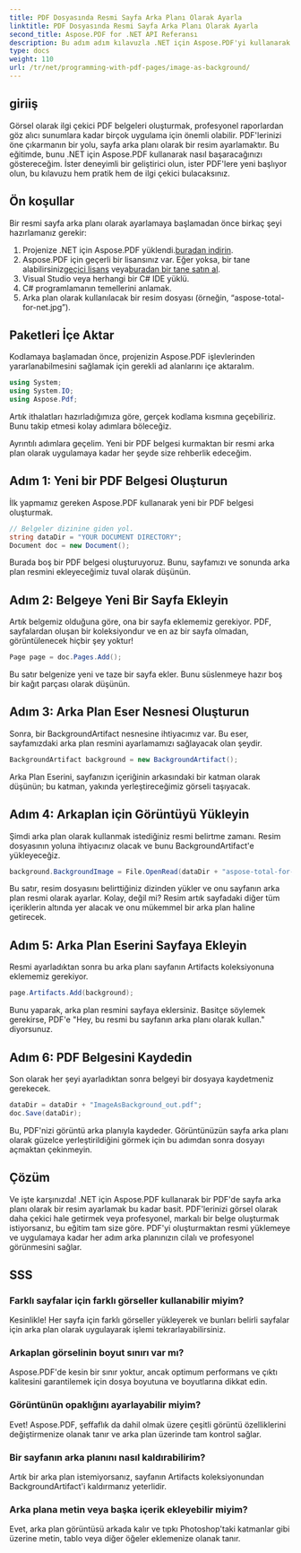 ```yaml
---
title: PDF Dosyasında Resmi Sayfa Arka Planı Olarak Ayarla
linktitle: PDF Dosyasında Resmi Sayfa Arka Planı Olarak Ayarla
second_title: Aspose.PDF for .NET API Referansı
description: Bu adım adım kılavuzla .NET için Aspose.PDF'yi kullanarak bir PDF'de sayfa arka planı olarak bir resmi nasıl ayarlayacağınızı öğrenin. Profesyonel, görsel olarak çekici belgeler oluşturun.
type: docs
weight: 110
url: /tr/net/programming-with-pdf-pages/image-as-background/
---
```

## giriiş

Görsel olarak ilgi çekici PDF belgeleri oluşturmak, profesyonel raporlardan göz alıcı sunumlara kadar birçok uygulama için önemli olabilir. PDF'lerinizi öne çıkarmanın bir yolu, sayfa arka planı olarak bir resim ayarlamaktır. Bu eğitimde, bunu .NET için Aspose.PDF kullanarak nasıl başaracağınızı göstereceğim. İster deneyimli bir geliştirici olun, ister PDF'lere yeni başlıyor olun, bu kılavuzu hem pratik hem de ilgi çekici bulacaksınız.

## Ön koşullar

Bir resmi sayfa arka planı olarak ayarlamaya başlamadan önce birkaç şeyi hazırlamanız gerekir:

1.  Projenize .NET için Aspose.PDF yüklendi.[buradan indirin](https://releases.aspose.com/pdf/net/).
2.  Aspose.PDF için geçerli bir lisansınız var. Eğer yoksa, bir tane alabilirsiniz[geçici lisans](https://purchase.aspose.com/temporary-license/) veya[buradan bir tane satın al](https://purchase.aspose.com/buy).
3. Visual Studio veya herhangi bir C# IDE yüklü.
4. C# programlamanın temellerini anlamak.
5. Arka plan olarak kullanılacak bir resim dosyası (örneğin, “aspose-total-for-net.jpg”).

## Paketleri İçe Aktar

Kodlamaya başlamadan önce, projenizin Aspose.PDF işlevlerinden yararlanabilmesini sağlamak için gerekli ad alanlarını içe aktaralım.

```csharp
using System;
using System.IO;
using Aspose.Pdf;
```

Artık ithalatları hazırladığımıza göre, gerçek kodlama kısmına geçebiliriz. Bunu takip etmesi kolay adımlara böleceğiz.

Ayrıntılı adımlara geçelim. Yeni bir PDF belgesi kurmaktan bir resmi arka plan olarak uygulamaya kadar her şeyde size rehberlik edeceğim.

## Adım 1: Yeni bir PDF Belgesi Oluşturun

İlk yapmamız gereken Aspose.PDF kullanarak yeni bir PDF belgesi oluşturmak.

```csharp
// Belgeler dizinine giden yol.
string dataDir = "YOUR DOCUMENT DIRECTORY";
Document doc = new Document();
```

Burada boş bir PDF belgesi oluşturuyoruz. Bunu, sayfamızı ve sonunda arka plan resmini ekleyeceğimiz tuval olarak düşünün.

## Adım 2: Belgeye Yeni Bir Sayfa Ekleyin

Artık belgemiz olduğuna göre, ona bir sayfa eklememiz gerekiyor. PDF, sayfalardan oluşan bir koleksiyondur ve en az bir sayfa olmadan, görüntülenecek hiçbir şey yoktur!

```csharp
Page page = doc.Pages.Add();
```

Bu satır belgenize yeni ve taze bir sayfa ekler. Bunu süslenmeye hazır boş bir kağıt parçası olarak düşünün.

## Adım 3: Arka Plan Eser Nesnesi Oluşturun

Sonra, bir BackgroundArtifact nesnesine ihtiyacımız var. Bu eser, sayfamızdaki arka plan resmini ayarlamamızı sağlayacak olan şeydir.

```csharp
BackgroundArtifact background = new BackgroundArtifact();
```

Arka Plan Eserini, sayfanızın içeriğinin arkasındaki bir katman olarak düşünün; bu katman, yakında yerleştireceğimiz görseli taşıyacak.

## Adım 4: Arkaplan için Görüntüyü Yükleyin

Şimdi arka plan olarak kullanmak istediğiniz resmi belirtme zamanı. Resim dosyasının yoluna ihtiyacınız olacak ve bunu BackgroundArtifact'e yükleyeceğiz.

```csharp
background.BackgroundImage = File.OpenRead(dataDir + "aspose-total-for-net.jpg");
```

Bu satır, resim dosyasını belirttiğiniz dizinden yükler ve onu sayfanın arka plan resmi olarak ayarlar. Kolay, değil mi? Resim artık sayfadaki diğer tüm içeriklerin altında yer alacak ve onu mükemmel bir arka plan haline getirecek.

## Adım 5: Arka Plan Eserini Sayfaya Ekleyin

Resmi ayarladıktan sonra bu arka planı sayfanın Artifacts koleksiyonuna eklememiz gerekiyor.

```csharp
page.Artifacts.Add(background);
```

Bunu yaparak, arka plan resmini sayfaya eklersiniz. Basitçe söylemek gerekirse, PDF'e "Hey, bu resmi bu sayfanın arka planı olarak kullan." diyorsunuz.

## Adım 6: PDF Belgesini Kaydedin

Son olarak her şeyi ayarladıktan sonra belgeyi bir dosyaya kaydetmeniz gerekecek.

```csharp
dataDir = dataDir + "ImageAsBackground_out.pdf";
doc.Save(dataDir);
```

Bu, PDF'nizi görüntü arka planıyla kaydeder. Görüntünüzün sayfa arka planı olarak güzelce yerleştirildiğini görmek için bu adımdan sonra dosyayı açmaktan çekinmeyin.

## Çözüm

Ve işte karşınızda! .NET için Aspose.PDF kullanarak bir PDF'de sayfa arka planı olarak bir resim ayarlamak bu kadar basit. PDF'lerinizi görsel olarak daha çekici hale getirmek veya profesyonel, markalı bir belge oluşturmak istiyorsanız, bu eğitim tam size göre. PDF'yi oluşturmaktan resmi yüklemeye ve uygulamaya kadar her adım arka planınızın cilalı ve profesyonel görünmesini sağlar.

## SSS

### Farklı sayfalar için farklı görseller kullanabilir miyim?
Kesinlikle! Her sayfa için farklı görseller yükleyerek ve bunları belirli sayfalar için arka plan olarak uygulayarak işlemi tekrarlayabilirsiniz.

### Arkaplan görselinin boyut sınırı var mı?
Aspose.PDF'de kesin bir sınır yoktur, ancak optimum performans ve çıktı kalitesini garantilemek için dosya boyutuna ve boyutlarına dikkat edin.

### Görüntünün opaklığını ayarlayabilir miyim?
Evet! Aspose.PDF, şeffaflık da dahil olmak üzere çeşitli görüntü özelliklerini değiştirmenize olanak tanır ve arka plan üzerinde tam kontrol sağlar.

### Bir sayfanın arka planını nasıl kaldırabilirim?
Artık bir arka plan istemiyorsanız, sayfanın Artifacts koleksiyonundan BackgroundArtifact'i kaldırmanız yeterlidir.

### Arka plana metin veya başka içerik ekleyebilir miyim?
Evet, arka plan görüntüsü arkada kalır ve tıpkı Photoshop'taki katmanlar gibi üzerine metin, tablo veya diğer öğeler eklemenize olanak tanır.